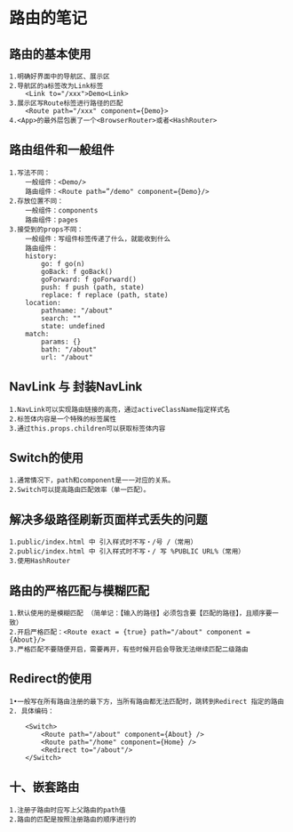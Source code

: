 # 路由的笔记

## 路由的基本使用

    1.明确好界面中的导航区、展示区
    2.导航区的a标签改为Link标签
        <Link to="/xxx">Demo<Link>
    3.展示区写Route标签进行路径的匹配
        <Route path="/xxx" component={Demo}>
    4.<App>的最外层包裹了一个<BrowserRouter>或者<HashRouter>

## 路由组件和一般组件

    1.写法不同：
        一般组件：<Demo/>
        路由组件：<Route path=”/demo" component={Demo}/>
    2.存放位置不同：
        一般组件：components
        路由组件：pages
    3.接受到的props不同：
        一般组件：写组件标签传递了什么，就能收到什么
        路由组件：
        history:
            go: f go(n)
            goBack: f goBack()
            goForward: f goForward()
            push: f push (path, state) 
            replace: f replace (path, state)
        location:
            pathname: "/about" 
            search: "" 
            state: undefined
        match:
            params: {}
            bath: "/about" 
            url: "/about"

## NavLink 与 封装NavLink

    1.NavLink可以实现路由链接的高亮，通过activeClassName指定样式名
    2.标签体内容是一个特殊的标签属性
    3.通过this.props.children可以获取标签体内容

## Switch的使用

    1.通常情况下，path和component是一一对应的关系。
    2.Switch可以提高路由匹配效率（单一匹配）。

## 解决多级路径刷新页面样式丢失的问题

    1.public/index.html 中 引入样式时不写・/号 /（常用）
    2.public/index.html 中 引入样式时不写・/ 写 %PUBLIC URL%（常用）
    3.使用HashRouter

## 路由的严格匹配与模糊匹配

    1.默认使用的是模糊匹配 （简单记：【输入的路径】必须包含要【匹配的路径】，且顺序要一致）
    2.开启严格匹配：<Route exact = {true} path="/about" component = {About}/>
    3.严格匹配不要随便开启，需要再开，有些时候开启会导致无法继续匹配二级路由

## Redirect的使用

    1•一般写在所有路由注册的最下方，当所有路由都无法匹配时，跳转到Redirect 指定的路由
    2. 具体编码：

        <Switch>
            <Route path="/about" component={About} />
            <Route path="/home" component={Home} />
            <Redirect to="/about"/>
        </Switch>

## 十、嵌套路由

    1.注册子路由时应写上父路由的path值
    2.路由的匹配是按照注册路由的顺序进行的
